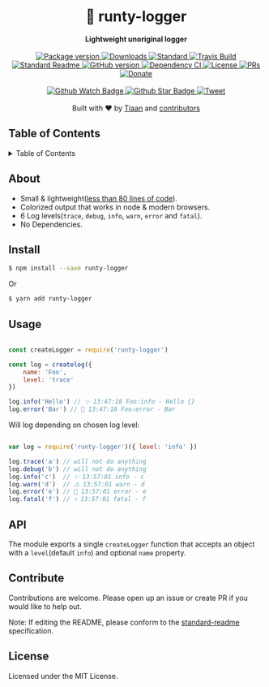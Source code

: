 <h1 align="center">🐶 runty-logger</h1>
<div align="center">
  <strong>Lightweight unoriginal logger</strong>
</div>
<br>
<div align="center">
  <a href="https://npmjs.org/package/runty-logger">
    <img src="https://img.shields.io/npm/v/runty-logger.svg?style=flat-square" alt="Package version" />
  </a>
  <a href="https://npmjs.org/package/runty-logger">
  <img src="https://img.shields.io/npm/dm/runty-logger.svg?style=flat-square" alt="Downloads" />
  </a>
  <a href="https://github.com/feross/standard">
    <img src="https://img.shields.io/badge/code%20style-standard-brightgreen.svg?style=flat-square" alt="Standard" />
  </a>
  <a href="https://travis-ci.org/tiaanduplessis/runty-logger">
    <img src="https://img.shields.io/travis/tiaanduplessis/runty-logger.svg?style=flat-square" alt="Travis Build" />
  </a>
  <a href="https://github.com/RichardLitt/standard-readme)">
    <img src="https://img.shields.io/badge/standard--readme-OK-green.svg?style=flat-square" alt="Standard Readme" />
  </a>
  <a href="https://badge.fury.io/gh/tiaanduplessis%2Frunty-logger">
    <img src="https://badge.fury.io/gh/tiaanduplessis%2Frunty-logger.svg?style=flat-square" alt="GitHub version" />
  </a>
  <a href="https://dependencyci.com/github/tiaanduplessis/runty-logger">
    <img src="https://dependencyci.com/github/tiaanduplessis/runty-logger/badge?style=flat-square" alt="Dependency CI" />
  </a>
  <a href="https://github.com/tiaanduplessis/runty-logger/blob/master/other/LICENSE">
    <img src="https://img.shields.io/npm/l/runty-logger.svg?style=flat-square" alt="License" />
  </a>
  <a href="http://makeapullrequest.com">
    <img src="https://img.shields.io/badge/PRs-welcome-brightgreen.svg?style=flat-square" alt="PRs" />
  </a>
  <a href="https://www.paypal.me/tiaanduplessis/1">
    <img src="https://img.shields.io/badge/$-support-green.svg?style=flat-square" alt="Donate" />
  </a>
</div>
<br>
<div align="center">
  <a href="https://github.com/tiaanduplessis/runty-logger/watchers">
    <img src="https://img.shields.io/github/watchers/tiaanduplessis/runty-logger.svg?style=social" alt="Github Watch Badge" />
  </a>
  <a href="https://github.com/tiaanduplessis/runty-logger/stargazers">
    <img src="https://img.shields.io/github/stars/tiaanduplessis/runty-logger.svg?style=social" alt="Github Star Badge" />
  </a>
  <a href="https://twitter.com/intent/tweet?text=Check%20out%20runty-logger!%20https://github.com/tiaanduplessis/runty-logger%20%F0%9F%91%8D">
    <img src="https://img.shields.io/twitter/url/https/github.com/tiaanduplessis/runty-logger.svg?style=social" alt="Tweet"
		/>
  </a>
</div>
<br>
<div align="center">
  Built with ❤︎ by <a href="tiaanduplessis.co.za">Tiaan</a> and <a href="https://github.com/tiaanduplessis/runty-logger/graphs/contributors">contributors</a>
</div>

<h2>Table of Contents</h2>
<details>
  <summary>Table of Contents</summary>
	<li><a href="#about">About</a></li>
  <li><a href="#install">Install</a></li>
  <li><a href="#usage">Usage</a></li>
  <li><a href="#api">API</a></li>
  <li><a href="#contribute">Contribute</a></li>
  <li><a href="#license">License</a></li>
</details>

## About

- Small & lightweight([less than 80 lines of code](index.js)).
- Colorized output that works in node & modern browsers.
- 6 Log levels(`trace`, `debug`, `info`, `warn`, `error` and `fatal`).
- No Dependencies.

## Install

```sh
$ npm install --save runty-logger
```

Or

```sh
$ yarn add runty-logger
```

## Usage

```js

const createLogger = require('runty-logger')

const log = createlog({
	name: 'Foo',
	level: 'trace'
})

log.info('Hello') // ✨ 13:47:18 Foo:info - Hello {}
log.error('Bar') // 🚨 13:47:18 Foo:error - Bar

```

Will log depending on chosen log level:

```js

var log = require('runty-logger')({ level: 'info' })

log.trace('a') // will not do anything
log.debug('b') // will not do anything
log.info('c')  // ✨ 13:57:01 info - c
log.warn('d')  // ⚠️ 13:57:01 warn - d
log.error('e') // 🚨 13:57:01 error - e
log.fatal('f') // 💀 13:57:01 fatal - f

```

## API

The module exports a single `createLogger` function that accepts an object with a `level`(default `info`) and optional `name` property.


## Contribute

Contributions are welcome. Please open up an issue or create PR if you would like to help out.

Note: If editing the README, please conform to the [standard-readme](https://github.com/RichardLitt/standard-readme) specification.

## License

Licensed under the MIT License.
